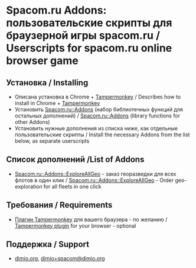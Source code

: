 # Spacom.ru Addons: пользовательские скрипты для браузерной игры spacom.ru / Userscripts for spacom.ru online browser game

## Установка / Installing
* Описана установка в Chrome + [Tampermonkey](http://tampermonkey.net/) / Describes how to install in Chrome + [Tampermonkey](http://tampermonkey.net/)
* Установить [Spacom.ru::Addons](https://raw.githubusercontent.com/dimio/userscripts-spacom.ru-addons/44494b04e5c5b4671d2c8a9c3d5c7ba6164baba5/Addons.user.js) (набор библиотечных функций для остальных дополнений) / [Spacom.ru::Addons](https://raw.githubusercontent.com/dimio/userscripts-spacom.ru-addons/44494b04e5c5b4671d2c8a9c3d5c7ba6164baba5/Addons.user.js) (library functions for other Addons)
* Установить нужные дополнения из списка ниже, как отдельные пользовательские скрипты / Install the necessary Addons from the list below, as separate userscripts

## Список дополнений /List of Addons
* [Spacom.ru::Addons::ExploreAllGeo](https://github.com/dimio/userscripts-spacom.ru-addons/raw/44494b04e5c5b4671d2c8a9c3d5c7ba6164baba5/Addons/ExploreAllGeo.user.js) - заказ георазведки для всех флотов в один клик / [Spacom.ru::Addons::ExploreAllGeo](https://github.com/dimio/userscripts-spacom.ru-addons/raw/44494b04e5c5b4671d2c8a9c3d5c7ba6164baba5/Addons/ExploreAllGeo.user.js) - Order geo-exploration for all fleets in one click

## Требования / Requirements
* [Плагин Tampermonkey](http://tampermonkey.net/) для вашего браузера - по желанию / [Tampermonkey plugin](http://tampermonkey.net/) for your browser - optional

## Поддержка / Support
* [dimio.org](http://dimio.org), dimio+spacom@dimio.org
